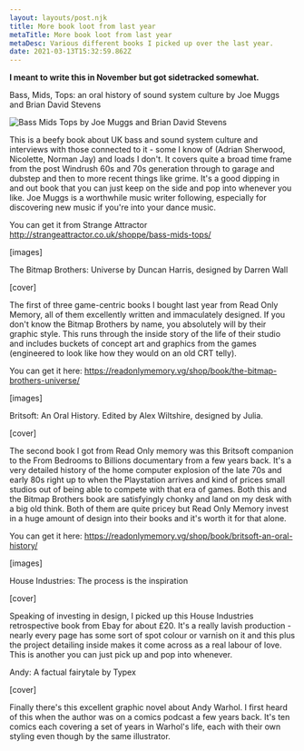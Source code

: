 ```yaml
---
layout: layouts/post.njk
title: More book loot from last year
metaTitle: More book loot from last year
metaDesc: Various different books I picked up over the last year.
date: 2021-03-13T15:32:59.862Z
---
```

**I meant to write this in November but got sidetracked somewhat.**

Bass, Mids, Tops: an oral history of sound system culture by Joe Muggs and Brian David Stevens

![Bass Mids Tops by Joe Muggs and Brian David Stevens](/images/bass-mids-tops-cover.jpg)

This is a beefy book about UK bass and sound system culture and interviews with those connected to it - some I know of (Adrian Sherwood, Nicolette, Norman Jay) and loads I don't. It covers quite a broad time frame from the post Windrush 60s and 70s generation through to garage and dubstep and then to more recent things like grime. It's a good dipping in and out book that you can just keep on the side and pop into whenever you like. Joe Muggs is a worthwhile music writer following, especially for discovering new music if you're into your dance music.

You can get it from Strange Attractor http://strangeattractor.co.uk/shoppe/bass-mids-tops/

\[images]

The Bitmap Brothers: Universe by Duncan Harris, designed by Darren Wall

\[cover]

The first of three game-centric books I bought last year from Read Only Memory, all of them excellently written and immaculately designed. If you don't know the Bitmap Brothers by name, you absolutely will by their graphic style. This runs through the inside story of the life of their studio and includes buckets of concept art and graphics from the games (engineered to look like how they would on an old CRT telly).

You can get it here: https://readonlymemory.vg/shop/book/the-bitmap-brothers-universe/

\[images]

Britsoft: An Oral History. Edited by Alex Wiltshire, designed by Julia.

\[cover]

The second book I got from Read Only memory was this Britsoft companion to the From Bedrooms to Billions documentary from a few years back. It's a very detailed history of the home computer explosion of the late 70s and early 80s right up to when the Playstation arrives and kind of prices small studios out of being able to compete with that era of games. Both this and the Bitmap Brothers book are satisfyingly chonky and land on my desk with a big old think. Both of them are quite pricey but Read Only Memory invest in a huge amount of design into their books and it's worth it for that alone.

You can get it here: https://readonlymemory.vg/shop/book/britsoft-an-oral-history/

\[images]

House Industries: The process is the inspiration

\[cover]

Speaking of investing in design, I picked up this House Industries retrospective book from Ebay for about £20. It's a really lavish production - nearly every page has some sort of spot colour or varnish on it and this plus the project detailing inside makes it come across as a real labour of love. This is another you can just pick up and pop into whenever.

Andy: A factual fairytale by Typex

\[cover]

Finally there's this excellent graphic novel about Andy Warhol. I first heard of this when the author was on a comics podcast a few years back. It's ten comics each covering a set of years in Warhol's life, each with their own styling even though by the same illustrator.